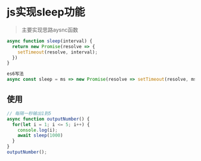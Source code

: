 # js实现sleep功能
> 主要实现思路aysnc函数

```javascript
async function sleep(interval) {
  return new Promise(resolve => {
    setTimeout(resolve, interval);
  })
}

es6写法
async const sleep = ms => new Promise(resolve => setTimeout(resolve, ms));
```

## 使用

```javascript
// 每隔一秒输出1到5
async function outputNumber() {
  for(let i = 1; i <= 5; i++) {
    console.log(i);
    await sleep(1000)
  }
}
outputNumber();
```